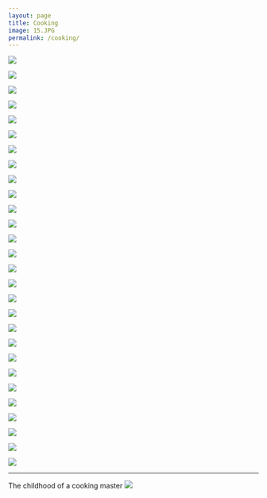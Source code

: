 ```yaml
---
layout: page
title: Cooking
image: 15.JPG
permalink: /cooking/
---
```



![]({{site.baseurl}}/img/Cooking/C0.jpg)

![]({{site.baseurl}}/img/Cooking/C1.jpg)

![]({{site.baseurl}}/img/Cooking/C2.jpg)

![]({{site.baseurl}}/img/Cooking/C3.jpg)     

![]({{site.baseurl}}/img/Cooking/C26.jpg)

![]({{site.baseurl}}/img/Cooking/C4.jpg)

![]({{site.baseurl}}/img/Cooking/C5.jpg)

![]({{site.baseurl}}/img/Cooking/C6.jpg)

![]({{site.baseurl}}/img/Cooking/C7.jpg)

![]({{site.baseurl}}/img/Cooking/C8.jpg)

![]({{site.baseurl}}/img/Cooking/C9.jpg)

![]({{site.baseurl}}/img/Cooking/C10.jpg)

![]({{site.baseurl}}/img/Cooking/C11.jpg)

![]({{site.baseurl}}/img/Cooking/C12.jpg)

![]({{site.baseurl}}/img/Cooking/C13.jpg)

![]({{site.baseurl}}/img/Cooking/C14.jpg)

![]({{site.baseurl}}/img/Cooking/C15.jpg)

![]({{site.baseurl}}/img/Cooking/C16.jpg)

![]({{site.baseurl}}/img/Cooking/C17.jpg)

![]({{site.baseurl}}/img/Cooking/C18.jpg)

![]({{site.baseurl}}/img/Cooking/C19.jpg)

![]({{site.baseurl}}/img/Cooking/C20.jpg)

![]({{site.baseurl}}/img/Cooking/C21.jpg)

![]({{site.baseurl}}/img/Cooking/C22.jpg)

![]({{site.baseurl}}/img/Cooking/C23.jpg)

![]({{site.baseurl}}/img/Cooking/C24.jpg)

![]({{site.baseurl}}/img/Cooking/C25.jpg)

![]({{site.baseurl}}/img/Cooking/C26.jpg)



****

The childhood of a cooking master 
![]({{site.baseurl}}/img/Childhood01.JPG)

